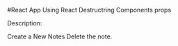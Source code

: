 #React App 
Using React
Destructring 
Components
props

Description:

Create a New Notes
Delete the note.